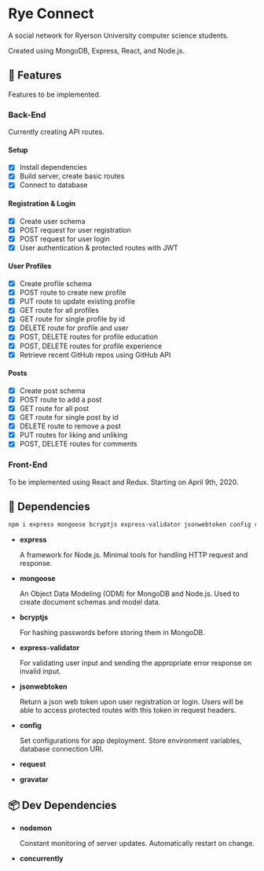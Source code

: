 # Rye Connect

A social network for Ryerson University computer science students.

Created using MongoDB, Express, React, and Node.js.

## 🧰 Features

Features to be implemented.

### Back-End

Currently creating API routes.

#### Setup

- [x] Install dependencies
- [x] Build server, create basic routes
- [x] Connect to database

#### Registration & Login

- [x] Create user schema
- [x] POST request for user registration
- [x] POST request for user login
- [x] User authentication & protected routes with JWT

#### User Profiles

- [x] Create profile schema
- [x] POST route to create new profile
- [x] PUT route to update existing profile
- [x] GET route for all profiles
- [x] GET route for single profile by id
- [x] DELETE route for profile and user
- [x] POST, DELETE routes for profile education
- [x] POST, DELETE routes for profile experience
- [x] Retrieve recent GitHub repos using GitHub API

#### Posts

- [x] Create post schema
- [x] POST route to add a post
- [x] GET route for all post
- [x] GET route for single post by id
- [x] DELETE route to remove a post
- [x] PUT routes for liking and unliking
- [x] POST, DELETE routes for comments

### Front-End

To be implemented using React and Redux.
Starting on April 9th, 2020.

## 🔧 Dependencies

```bash
npm i express mongoose bcryptjs express-validator jsonwebtoken config request gravatar
```

- **express**

  A framework for Node.js. Minimal tools for handling HTTP request and response.

- **mongoose**

  An Object Data Modeling (ODM) for MongoDB and Node.js. Used to create document schemas and model data.

- **bcryptjs**

  For hashing passwords before storing them in MongoDB.

- **express-validator**

  For validating user input and sending the appropriate error response on invalid input.

- **jsonwebtoken**

  Return a json web token upon user registration or login. Users will be able to access protected routes with this token in request headers.

- **config**

  Set configurations for app deployment. Store environment variables, database connection URI.

- **request**
- **gravatar**

## 📦 Dev Dependencies

- **nodemon**

  Constant monitoring of server updates. Automatically restart on change.

- **concurrently**
